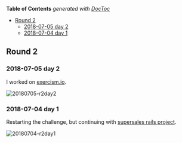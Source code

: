 <!-- START doctoc generated TOC please keep comment here to allow auto update -->
<!-- DON'T EDIT THIS SECTION, INSTEAD RE-RUN doctoc TO UPDATE -->
**Table of Contents**  *generated with [DocToc](https://github.com/thlorenz/doctoc)*

- [Round 2](#round-2)
  - [2018-07-05 day 2](#2018-07-05-day-2)
  - [2018-07-04 day 1](#2018-07-04-day-1)

<!-- END doctoc generated TOC please keep comment here to allow auto update -->

## Round 2

### 2018-07-05 day 2

I worked on [exercism.io](https://github.com/mauriciovieira/exercism-tracks).

![20180705-r2day2](https://user-images.githubusercontent.com/95258/42346676-1fbc0c2e-80ac-11e8-8afa-a70438e869d8.png)

### 2018-07-04 day 1

Restarting the challenge, but continuing with [supersales rails project](https://github.com/mauriciovieira/supersales).

![20180704-r2day1](https://user-images.githubusercontent.com/95258/42293354-4ea27e30-7fe2-11e8-8258-4cfea2a8cb39.png)
